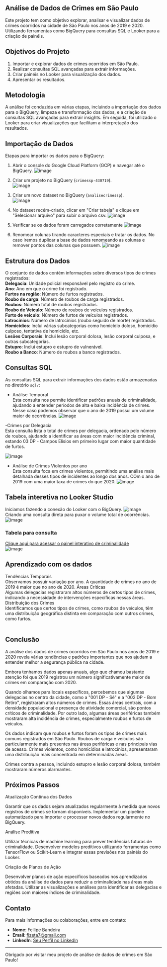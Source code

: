 ## Análise de Dados de Crimes em São Paulo

Este projeto tem como objetivo explorar, analisar e visualizar dados de crimes ocorridos na cidade de São Paulo nos anos de 2019 e 2020.
Utilizando ferramentas como BigQuery para consultas SQL e Looker para a criação de painéis.
</br>

## Objetivos do Projeto
1. Importar e explorar dados de crimes ocorridos em São Paulo.
2. Realizar consultas SQL avançadas para extrair informações.
3. Criar painéis no Looker para visualização dos dados.
4. Apresentar os resultados.

## Metodologia
A análise foi conduzida em várias etapas, incluindo a importação dos dados para o BigQuery, limpeza e transformação dos dados, e a criação de consultas SQL avançadas para extrair insights. Em seguida, foi utilizado o Looker para criar visualizações que facilitam a interpretação dos resultados.

## Importação de Dados

Etapas para importar os dados para o BigQuery:

1. Abrir o console do Google Cloud Platform (GCP) e navegar até o BigQuery.
 ![image](https://github.com/user-attachments/assets/252ce06e-1ec1-42a6-a4f2-94437b538f57)


2. Criar um projeto no BigQuery (`crimessp-430719`).</br>
 ![image](https://github.com/user-attachments/assets/c4dcbe57-a1d7-4ec1-8ea9-095cf25fc22f)

3. Criar um novo dataset no BigQuery (`analisecrimessp`).</br>
![image](https://github.com/user-attachments/assets/b7a67c69-b30a-4b99-a0c2-849dd85ac5c3)


4. No dataset recém-criado, clicar em "Criar tabela" e clique em "Selecionar arquivo" para subir o arquivo csv.
![image](https://github.com/user-attachments/assets/2e24dd3d-fe35-4a92-acad-96601598ae58)

5. Verificar se os dados foram carregados corretamente
![image](https://github.com/user-attachments/assets/2a0a2a13-e112-4a73-b2ee-39a866f2efd7)

6. Renomear colunas tirando caracteres especiais e tratar os dados. No caso iremos duplicar a base de dados renomeando as colunas e remover pontos das colunas que possuem.
![image](https://github.com/user-attachments/assets/1f33f0b5-a202-406a-8da7-a451ee80dc3a)


## Estrutura dos Dados
O conjunto de dados contém informações sobre diversos tipos de crimes registrados:
</br>
**Delegacia**: Unidade policial responsável pelo registro do crime.</br>
**Ano**: Ano em que o crime foi registrado.</br>
**Furtos na região**: Número de furtos registrados.</br>
**Roubo de carga**: Número de roubos de carga registrados.</br>
**Roubos**: Número total de roubos registrados.</br>
**Roubo de Veiculo**: Número de roubos de veículos registrados.</br>
**Furto de veiculo**: Número de furtos de veículos registrados.</br>
**Latrocinios**: Número de latrocínios (roubo seguido de morte) registrados.</br>
**Homicídios**: Inclui várias subcategorias como homicídio doloso, homicídio culposo, tentativa de homicídio, etc.</br>
**Lesões Corporais**: Inclui lesão corporal dolosa, lesão corporal culposa, e outras subcategorias.</br>
**Estupro**: Inclui estupro e estupro de vulnerável.</br>
**Roubo a Banco**: Número de roubos a banco registrados.</br>



## Consultas SQL

As consultas SQL  para extrair informações dos dados estão armazenadas no diretório `sql/`:

- Análise Temporal</br>
  Esta consulta nos permite identificar padrões anuais de criminalidade, ajudando a entender períodos de alta e baixa incidência de crimes. Nesse caso podemos observar que o ano de 2019 possui um volume maior de ocorrências.
![image](https://github.com/user-attachments/assets/eaa304cf-b02e-4d66-acd2-4da88d2e6a96)


-Crimes por Delegacia</br>
 Esta consulta lista o total de crimes por delegacia, ordenado pelo número de roubos, ajudando a identificar as áreas com maior incidência criminal, estando 03 DP - Campos Elisios em primeiro lugar com maior quantidade de furtos.
 
![image](https://github.com/user-attachments/assets/3973e3e3-8bd9-4920-b335-aac859cf2b9b)

- Análise de Crimes Violentos por ano</br>
 Esta consulta foca em crimes violentos, permitindo uma análise mais detalhada desses tipos de incidentes ao longo dos anos. COm o ano de 2019 com uma maior taxa de crimes do que 2020.
![image](https://github.com/user-attachments/assets/b7971b83-11a5-4d6f-9f45-bae6ace30118)

## Tabela interetiva no Looker Studio
Iniciamos fazendo a conexão do Looker com o BigQuery.
![image](https://github.com/user-attachments/assets/4ff7fe6d-f1b7-4556-81b8-6c221375b43d)
</br>
Criando uma consulta direta para puxar o volume total de ocorrèncias.
![image](https://github.com/user-attachments/assets/426ce6e4-e2d1-466b-a93a-5f9617af4799)


### Tabela para consulta

<a href="https://lookerstudio.google.com/embed/reporting/1a8a2dce-4035-440e-9834-c47d4b854cdb/page/W3G7D" target="_blank">Clique aqui para acessar o painel interativo de criminalidade</a>
</br>
![image](https://github.com/user-attachments/assets/e04904c2-f41f-4ff4-9f03-dbbbc0b479b7)




## Aprendizado com os dados

Tendências Temporais</br>
Observamos  possuir variação por ano. A quantidade de crimes no ano de 2019 é maior que no ano de 2020.
Áreas Críticas</br>
Algumas delegacias registraram  altos números de certos tipos de crimes, indicando a necessidade de intervenções específicas nessas áreas.
Distribuição dos Crimes</br>
Identificamos que certos tipos de crimes, como roubos de veículos, têm uma distribuição geográfica distinta em comparação com outros crimes, como furtos.</br>
</br>
## Conclusão
A análise dos dados de crimes ocorridos em São Paulo nos anos de 2019 e 2020 revela várias tendências e padrões importantes que nos ajudam a entender melhor a segurança pública na cidade.

Embora tenhamos dados apenas anuais, algo que chamou bastante atenção foi que 2019 registrou um número significativamente maior de crimes em comparação com 2020.

Quando olhamos para locais específicos, percebemos que algumas delegacias no centro da cidade, como a "001 DP - Sé" e a "002 DP - Bom Retiro", registraram altos números de crimes. Essas áreas centrais, com a densidade populacional e presença de atividade comercial, são pontos críticos de criminalidade. Por outro lado, algumas áreas periféricas também mostraram alta incidência de crimes, especialmente roubos e furtos de veículos.

Os dados indicam que roubos e furtos foram os tipos de crimes mais comuns registrados em São Paulo. Roubos de carga e veículos são particularmente mais presentes nas áreas periféricas e nas principais vias de acesso. Crimes violentos, como homicídios e latrocínios, apresentaram uma distribuição mais concentrada em determinadas áreas.

Crimes contra a pessoa, incluindo estupro e lesão corporal dolosa, também mostraram números alarmantes.

## Próximos Passos
Atualização Contínua dos Dados

Garantir que os dados sejam atualizados regularmente à medida que novos registros de crimes se tornam disponíveis.
Implementar um pipeline automatizado para importar e processar novos dados regularmente no BigQuery.

Análise Preditiva

Utilizar técnicas de machine learning para prever tendências futuras de criminalidade.
Desenvolver modelos preditivos utilizando ferramentas como TensorFlow ou Scikit-Learn e integrar essas previsões nos painéis do Looker.

Criação de Planos de Ação

Desenvolver planos de ação específicos baseados nos aprendizados obtidos da análise de dados para reduzir a criminalidade nas áreas mais afetadas.
Utilizar as visualizações e análises para identificar as delegacias e regiões com maiores índices de criminalidade.

## Contato
Para mais informações ou colaborações, entre em contato:
- **Nome**: Fellipe Bandeira
- **Email**: flzeta7@gmail.com
- **LinkedIn**: [Seu Perfil no LinkedIn](https://www.linkedin.com/in/fellipe-bandeira)

---

Obrigado por visitar meu projeto de análise de dados de crimes em São Paulo!
